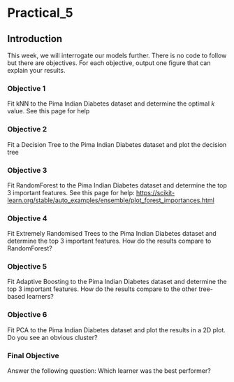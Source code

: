 # Practical_5

## Introduction

This week, we will interrogate our models further. There is no code to follow but there are objectives. For each objective, output one figure that can explain your results.

### Objective 1
Fit kNN to the Pima Indian Diabetes dataset and determine the optimal *k* value. See this page for help

### Objective 2
Fit a Decision Tree to the Pima Indian Diabetes dataset and plot the decision tree

### Objective 3
Fit RandomForest to the Pima Indian Diabetes dataset and determine the top 3 important features. See this page for help: https://scikit-learn.org/stable/auto_examples/ensemble/plot_forest_importances.html 

### Objective 4
Fit Extremely Randomised Trees to the Pima Indian Diabetes dataset and determine the top 3 important features. How do the results compare to RandomForest?

### Objective 5
Fit Adaptive Boosting to the Pima Indian Diabetes dataset and determine the top 3 important features. How do the results compare to the other tree-based learners?

### Objective 6
Fit PCA to the Pima Indian Diabetes dataset and plot the results in a 2D plot. Do you see an obvious cluster?

### Final Objective
Answer the following question: Which learner was the best performer? 
